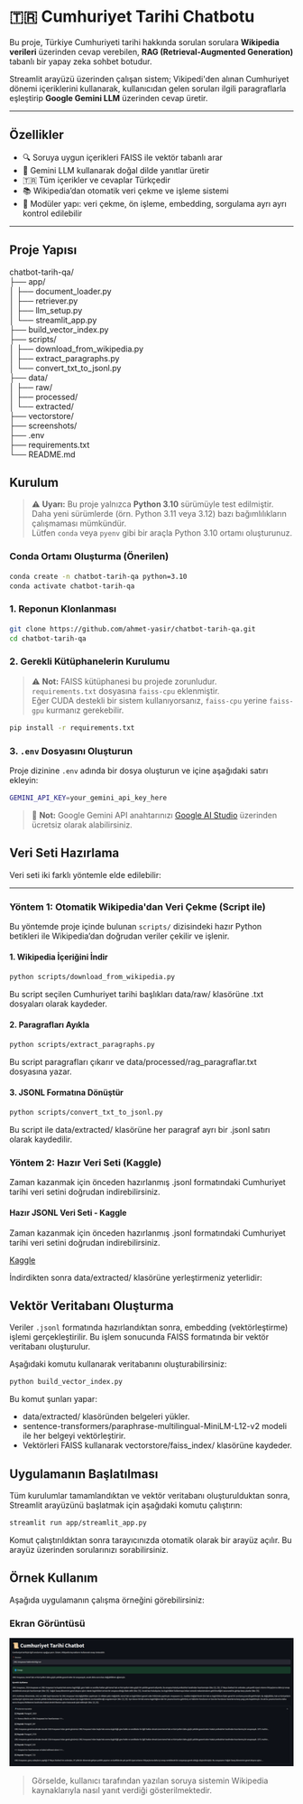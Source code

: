  # 🇹🇷 Cumhuriyet Tarihi Chatbotu

Bu proje, Türkiye Cumhuriyeti tarihi hakkında sorulan sorulara **Wikipedia verileri** üzerinden cevap verebilen, **RAG (Retrieval-Augmented Generation)** tabanlı bir yapay zeka sohbet botudur.

Streamlit arayüzü üzerinden çalışan sistem; Vikipedi'den alınan Cumhuriyet dönemi içeriklerini kullanarak, kullanıcıdan gelen soruları ilgili paragraflarla eşleştirip **Google Gemini LLM** üzerinden cevap üretir.

---

## Özellikler

- 🔍 Soruya uygun içerikleri FAISS ile vektör tabanlı arar
- 🤖 Gemini LLM kullanarak doğal dilde yanıtlar üretir
- 🇹🇷 Tüm içerikler ve cevaplar Türkçedir
- 📚 Wikipedia’dan otomatik veri çekme ve işleme sistemi
- 🧩 Modüler yapı: veri çekme, ön işleme, embedding, sorgulama ayrı ayrı kontrol edilebilir

---

##  Proje Yapısı
chatbot-tarih-qa/  
├── app/  
│ ├── document_loader.py  
│ ├── retriever.py  
│ ├── llm_setup.py  
│ └── streamlit_app.py  
├── build_vector_index.py  
├── scripts/  
│ ├── download_from_wikipedia.py  
│ ├── extract_paragraphs.py  
│ └── convert_txt_to_jsonl.py  
├── data/  
│ ├── raw/  
│ ├── processed/  
│ └── extracted/  
├── vectorstore/  
├── screenshots/  
├── .env  
├── requirements.txt  
└── README.md  

##  Kurulum

> ⚠️ **Uyarı:** Bu proje yalnızca **Python 3.10** sürümüyle test edilmiştir.  
> Daha yeni sürümlerde (örn. Python 3.11 veya 3.12) bazı bağımlılıkların çalışmaması mümkündür.  
> Lütfen `conda` veya `pyenv` gibi bir araçla Python 3.10 ortamı oluşturunuz.

### Conda Ortamı Oluşturma (Önerilen)

```bash
conda create -n chatbot-tarih-qa python=3.10
conda activate chatbot-tarih-qa
```

### 1. Reponun Klonlanması

```bash
git clone https://github.com/ahmet-yasir/chatbot-tarih-qa.git
cd chatbot-tarih-qa
```

### 2. Gerekli Kütüphanelerin Kurulumu

> ⚠️ **Not:** FAISS kütüphanesi bu projede zorunludur.  
> `requirements.txt` dosyasına `faiss-cpu` eklenmiştir.  
> Eğer CUDA destekli bir sistem kullanıyorsanız, `faiss-cpu` yerine `faiss-gpu` kurmanız gerekebilir.

```bash
pip install -r requirements.txt
```

### 3. `.env` Dosyasını Oluşturun

Proje dizinine `.env` adında bir dosya oluşturun ve içine aşağıdaki satırı ekleyin:

```bash
GEMINI_API_KEY=your_gemini_api_key_here
```

> 🔑 **Not:** Google Gemini API anahtarınızı [Google AI Studio](https://makersuite.google.com/app) üzerinden ücretsiz olarak alabilirsiniz.

##  Veri Seti Hazırlama

Veri seti iki farklı yöntemle elde edilebilir:

---

### Yöntem 1: Otomatik Wikipedia'dan Veri Çekme (Script ile)

Bu yöntemde proje içinde bulunan `scripts/` dizisindeki hazır Python betikleri ile Wikipedia’dan doğrudan veriler çekilir ve işlenir.

#### 1. Wikipedia İçeriğini İndir

```bash
python scripts/download_from_wikipedia.py
```
Bu script seçilen Cumhuriyet tarihi başlıkları data/raw/ klasörüne .txt dosyaları olarak kaydeder.

#### 2. Paragrafları Ayıkla

```bash
python scripts/extract_paragraphs.py
```
Bu script paragrafları çıkarır ve data/processed/rag_paragraflar.txt dosyasına yazar.

#### 3. JSONL Formatına Dönüştür

```bash
python scripts/convert_txt_to_jsonl.py
```
Bu script ile data/extracted/ klasörüne her paragraf ayrı bir .jsonl satırı olarak kaydedilir.

### Yöntem 2: Hazır Veri Seti (Kaggle)
Zaman kazanmak için önceden hazırlanmış .jsonl formatındaki Cumhuriyet tarihi veri setini doğrudan indirebilirsiniz.

#### Hazır JSONL Veri Seti - Kaggle
Zaman kazanmak için önceden hazırlanmış .jsonl formatındaki Cumhuriyet tarihi veri setini doğrudan indirebilirsiniz.

<a href="https://www.kaggle.com/datasets/ayasir/cumhuriyet-tarihi-belgeleri" target="_blank">Kaggle</a>

İndirdikten sonra data/extracted/ klasörüne yerleştirmeniz yeterlidir:

## Vektör Veritabanı Oluşturma

Veriler `.jsonl` formatında hazırlandıktan sonra, embedding (vektörleştirme) işlemi gerçekleştirilir. Bu işlem sonucunda FAISS formatında bir vektör veritabanı oluşturulur.

Aşağıdaki komutu kullanarak veritabanını oluşturabilirsiniz:

```bash
python build_vector_index.py
```
Bu komut şunları yapar:
- data/extracted/ klasöründen belgeleri yükler.
- sentence-transformers/paraphrase-multilingual-MiniLM-L12-v2 modeli ile her belgeyi  vektörleştirir.
- Vektörleri FAISS kullanarak vectorstore/faiss_index/ klasörüne kaydeder.

##  Uygulamanın Başlatılması

Tüm kurulumlar tamamlandıktan ve vektör veritabanı oluşturulduktan sonra, Streamlit arayüzünü başlatmak için aşağıdaki komutu çalıştırın:

```bash
streamlit run app/streamlit_app.py
```
Komut çalıştırıldıktan sonra tarayıcınızda otomatik olarak bir arayüz açılır. Bu arayüz üzerinden sorularınızı sorabilirsiniz.

## Örnek Kullanım

Aşağıda uygulamanın çalışma örneğini görebilirsiniz:

### Ekran Görüntüsü

![Chatbot Ekran Görüntüsü](screenshots/ornek.png)

> Görselde, kullanıcı tarafından yazılan soruya sistemin Wikipedia kaynaklarıyla nasıl yanıt verdiği gösterilmektedir.
